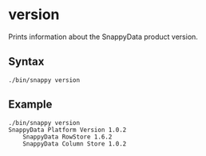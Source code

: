 # version

Prints information about the SnappyData product version.

## Syntax

```pre
./bin/snappy version
```

## Example

```pre
./bin/snappy version
SnappyData Platform Version 1.0.2
    SnappyData RowStore 1.6.2
    SnappyData Column Store 1.0.2
```


